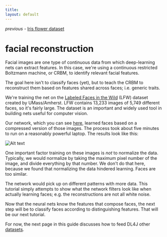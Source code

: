 ```yaml
---
title: 
layout: default
---
```


*previous* - [Iris flower dataset](../iris-flower-dataset-tutorial.html)
# facial reconstruction

Facial images are one type of continuous data from which deep-learning nets can extract features. In this case, we're using a continuous restricted Boltzmann machine, or CRBM, to identify relevant facial features.

The goal here isn't to classify faces (yet), but to teach the CRBM to reconstruct them based on features shared across faces; i.e. generic traits.  

We're training the net on the [Labeled Faces in the Wild](http://vis-www.cs.umass.edu/lfw/results.html) (LFW) dataset created by UMass/Amherst. LFW contains 13,233 images of 5,749 different faces, so it's fairly large. The dataset is an important and widely used tool in building nets useful for computer vision.

Our network, which you can see [here](https://github.com/agibsonccc/java-deeplearning/tree/master/deeplearning4j-examples/src/main/java/org/deeplearning4j/example), learned faces based on a compressed version of those images. The process took about five minutes to run on a reasonably powerful laptop. The results look like this:

![Alt text](../img/LFW_reconstruction.jpg)

One important factor training on these images is *not* to normalize the data. Typically, we would normalize by taking the maximum pixel number of the image, and divide everything by that number. We don't do that here, because we found that normalizing the data hindered learning. Faces are too similar.

The network would pick up on different patterns with more data. This tutorial simply attempts to show  what the network filters look like when actually learning faces; e.g. the reconstructions are not all white noise.

Now that the neural nets know the features that compose faces, the next step will be to classify faces according to distinguishing features. That will be our next tutorial.

For now, the next page in this guide discusses how to feed DL4J other [datasets](../data-sets-ml.html).

